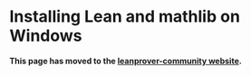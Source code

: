 Installing Lean and mathlib on Windows
===

**This page has moved to the
[leanprover-community website](https://leanprover-community.github.io/install/windows.html).**
